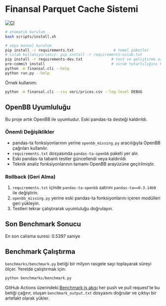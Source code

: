 # Finansal Parquet Cache Sistemi

[![CI](https://github.com/OWNER/REPO/actions/workflows/ci.yml/badge.svg)](https://github.com/OWNER/REPO/actions/workflows/ci.yml)
 
```bash
# otomatik kurulum
bash scripts/install.sh

# veya manuel kurulum
pip install -r requirements.txt                  # temel paketler
# Colab kullanıyorsanız: pip install -r requirements-colab.txt
pip install -r requirements-dev.txt             # test ve geliştirme araçları
pre-commit install                              # sürüm tutarlılığını kontrol eder
python -m finansal.cli --help
python run.py --help
```
 
 Örnek kullanım:
 
 ```bash
python -m finansal.cli --csv veri/prices.csv --log-level DEBUG
```

## OpenBB Uyumluluğu

Bu proje artık OpenBB ile uyumludur. Eski pandas-ta desteği kaldırıldı.

### Önemli Değişiklikler
- pandas-ta fonksiyonlarının yerine `openbb_missing.py` aracılığıyla OpenBB çağrıları kullanılır.
- `requirements.txt` dosyasında `pandas-ta-openbb` paketi yer alır.
- Eski pandas-ta tabanlı testler güncellendi veya kaldırıldı.
- Teknik analiz fonksiyonlarının tamamı OpenBB arayüzüne geçirilmiştir.

### Rollback (Geri Alma)
1. `requirements.txt` içinde `pandas-ta-openbb` satırını `pandas-ta==0.3.14b0` ile değiştirin.
2. `openbb_missing.py` yerine eski pandas-ta fonksiyonlarını içeren modülleri geri yükleyin.
3. Testleri tekrar çalıştırarak uyumluluğu doğrulayın.

## Son Benchmark Sonucu
En son calisma suresi: 0.5397 saniye

## Benchmark Çalıştırma
`benchmarks/benchmark.py` betiği bir milyon rasgele sayı toplayarak süreyi ölçer. 
Yerelde çalıştırmak için:

```bash
python benchmarks/benchmark.py
```

GitHub Actions üzerindeki [Benchmark iş akışı](.github/workflows/benchmark.yml) her push ve pull request'te bu betiği çağırır, oluşan `benchmark_output.txt` dosyasını doğrular ve çıktıyı bir artefakt olarak yükler.
